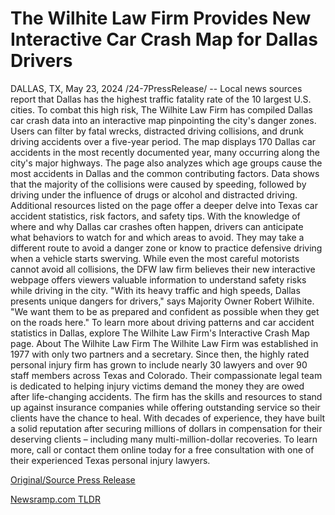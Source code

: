 # The Wilhite Law Firm Provides New Interactive Car Crash Map for Dallas Drivers

DALLAS, TX, May 23, 2024 /24-7PressRelease/ -- Local news sources report that Dallas has the highest traffic fatality rate of the 10 largest U.S. cities. To combat this high risk, The Wilhite Law Firm has compiled Dallas car crash data into an interactive map pinpointing the city's danger zones. Users can filter by fatal wrecks, distracted driving collisions, and drunk driving accidents over a five-year period. The map displays 170 Dallas car accidents in the most recently documented year, many occurring along the city's major highways.  The page also analyzes which age groups cause the most accidents in Dallas and the common contributing factors. Data shows that the majority of the collisions were caused by speeding, followed by driving under the influence of drugs or alcohol and distracted driving. Additional resources listed on the page offer a deeper delve into Texas car accident statistics, risk factors, and safety tips.  With the knowledge of where and why Dallas car crashes often happen, drivers can anticipate what behaviors to watch for and which areas to avoid. They may take a different route to avoid a danger zone or know to practice defensive driving when a vehicle starts swerving. While even the most careful motorists cannot avoid all collisions, the DFW law firm believes their new interactive webpage offers viewers valuable information to understand safety risks while driving in the city. "With its heavy traffic and high speeds, Dallas presents unique dangers for drivers," says Majority Owner Robert Wilhite. "We want them to be as prepared and confident as possible when they get on the roads here."  To learn more about driving patterns and car accident statistics in Dallas, explore The Wilhite Law Firm's Interactive Crash Map page.  About The Wilhite Law Firm  The Wilhite Law Firm was established in 1977 with only two partners and a secretary. Since then, the highly rated personal injury firm has grown to include nearly 30 lawyers and over 90 staff members across Texas and Colorado. Their compassionate legal team is dedicated to helping injury victims demand the money they are owed after life-changing accidents. The firm has the skills and resources to stand up against insurance companies while offering outstanding service so their clients have the chance to heal. With decades of experience, they have built a solid reputation after securing millions of dollars in compensation for their deserving clients – including many multi-million-dollar recoveries.   To learn more, call or contact them online today for a free consultation with one of their experienced Texas personal injury lawyers. 

[Original/Source Press Release](https://www.24-7pressrelease.com/press-release/511106/the-wilhite-law-firm-provides-new-interactive-car-crash-map-for-dallas-drivers) 

[Newsramp.com TLDR](https://newsramp.com/None) 